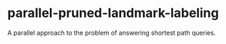 # parallel-pruned-landmark-labeling
A parallel approach to the problem of answering shortest path queries.
